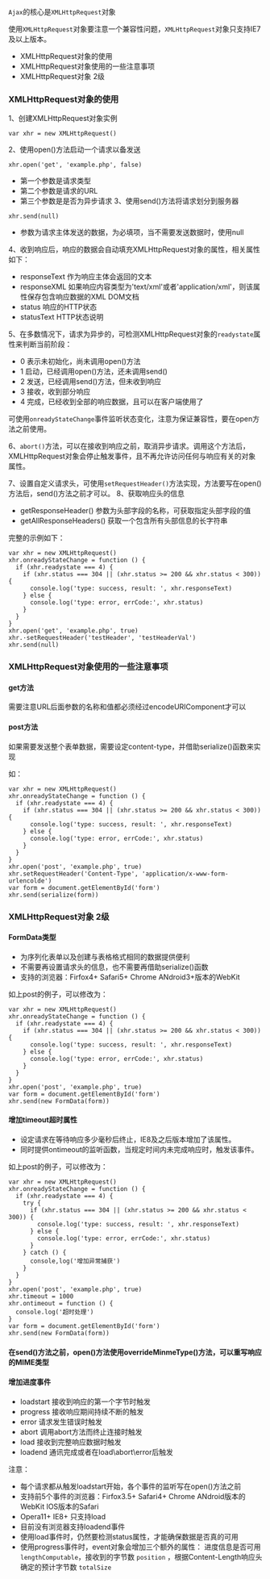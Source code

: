 `Ajax`的核心是`XMLHttpRequest`对象

使用`XMLHttpRequest`对象要注意一个兼容性问题，`XMLHttpRequest`对象只支持IE7及以上版本。

- XMLHttpRequest对象的使用
- XMLHttpRequest对象使用的一些注意事项
- XMLHttpRequest对象 2级

### XMLHttpRequest对象的使用

1、创建XMLHttpRequest对象实例
```
var xhr = new XMLHttpRequest()
```
2、使用open()方法启动一个请求以备发送
```
xhr.open('get', 'example.php', false)
```
- 第一个参数是请求类型
- 第二个参数是请求的URL
- 第三个参数是是否为异步请求
3、使用send()方法将请求划分到服务器
```
xhr.send(null)
```
- 参数为请求主体发送的数据，为必填项，当不需要发送数据时，使用null

4、收到响应后，响应的数据会自动填充XMLHttpRequest对象的属性，相关属性如下：
- responseText 作为响应主体会返回的文本
- responseXML 如果响应内容类型为'text/xml'或者'application/xml'，则该属性保存包含响应数据的XML DOM文档
- status 响应的HTTP状态
- statusText HTTP状态说明

5、在多数情况下，请求为异步的，可检测XMLHttpRequest对象的`readystate`属性来判断当前阶段：
- 0 表示未初始化，尚未调用open()方法
- 1 启动，已经调用open()方法，还未调用send()
- 2 发送，已经调用send()方法，但未收到响应
- 3 接收，收到部分响应
- 4 完成，已经收到全部的响应数据，且可以在客户端使用了

可使用`onreadyStateChange`事件监听状态变化，注意为保证兼容性，要在open方法之前使用。

6、`abort()`方法，可以在接收到响应之前，取消异步请求。调用这个方法后，XMLHttpRequest对象会停止触发事件，且不再允许访问任何与响应有关的对象属性。

7、设置自定义请求头，可使用`setRequestHeader()`方法实现，方法要写在open()方法后，send()方法之前才可以。
8、获取响应头的信息
- getResponseHeader() 参数为头部字段的名称，可获取指定头部字段的值
- getAllResponseHeaders() 获取一个包含所有头部信息的长字符串

完整的示例如下：
```
var xhr = new XMLHttpRequest()
xhr.onreadyStateChange = function () {
  if (xhr.readystate === 4) {
    if (xhr.status === 304 || (xhr.status >= 200 && xhr.status < 300)) {
      console.log('type: success, result: ', xhr.responseText)
    } else {
      console.log('type: error, errCode:', xhr.status)
    }
  }
}
xhr.open('get', 'example.php', true)
xhr.·setRequestHeader('testHeader', 'testHeaderVal')
xhr.send(null)
```

### XMLHttpRequest对象使用的一些注意事项
#### get方法
需要注意URL后面参数的名称和值都必须经过encodeURIComponent才可以

#### post方法
如果需要发送整个表单数据，需要设定content-type，并借助serialize()函数来实现

如：
```
var xhr = new XMLHttpRequest()
xhr.onreadyStateChange = function () {
  if (xhr.readystate === 4) {
    if (xhr.status === 304 || (xhr.status >= 200 && xhr.status < 300)) {
      console.log('type: success, result: ', xhr.responseText)
    } else {
      console.log('type: error, errCode:', xhr.status)
    }
  }
}
xhr.open('post', 'example.php', true)
xhr.setRequestHeader('Content-Type', 'application/x-www-form-urlencolde')
var form = document.getElementById('form')
xhr.send(serialize(form))
```

### XMLHttpRequest对象 2级
#### FormData类型
- 为序列化表单以及创建与表格格式相同的数据提供便利
- 不需要再设置请求头的信息，也不需要再借助serialize()函数
- 支持的浏览器：Firfox4+ Safari5+ Chrome ANdroid3+版本的WebKit

如上post的例子，可以修改为：
```
var xhr = new XMLHttpRequest()
xhr.onreadyStateChange = function () {
  if (xhr.readystate === 4) {
    if (xhr.status === 304 || (xhr.status >= 200 && xhr.status < 300)) {
      console.log('type: success, result: ', xhr.responseText)
    } else {
      console.log('type: error, errCode:', xhr.status)
    }
  }
}
xhr.open('post', 'example.php', true)
var form = document.getElementById('form')
xhr.send(new FormData(form))
```

#### 增加timeout超时属性
- 设定请求在等待响应多少毫秒后终止，IE8及之后版本增加了该属性。
- 同时提供ontimeout的监听函数，当规定时间内未完成响应时，触发该事件。

如上post的例子，可以修改为：
```
var xhr = new XMLHttpRequest()
xhr.onreadyStateChange = function () {
  if (xhr.readystate === 4) {
    try {
      if (xhr.status === 304 || (xhr.status >= 200 && xhr.status < 300)) {
        console.log('type: success, result: ', xhr.responseText)
      } else {
        console.log('type: error, errCode:', xhr.status)
      }
    } catch () {
      console,log('增加异常捕获')
    }
  }
}
xhr.open('post', 'example.php', true)
xhr.timeout = 1000
xhr.ontimeout = function () {
  console.log('超时处理')
}
var form = document.getElementById('form')
xhr.send(new FormData(form))
```

#### 在send()方法之前，open()方法使用overrideMinmeType()方法，可以重写响应的MIME类型
#### 增加进度事件
- loadstart 接收到响应的第一个字节时触发
- progress 接收响应期间持续不断的触发
- error 请求发生错误时触发
- abort 调用abort方法而终止连接时触发
- load 接收到完整响应数据时触发
- loadend 通讯完成或者在load\abort\error后触发

注意：
- 每个请求都从触发loadstart开始，各个事件的监听写在open()方法之前
- 支持前5个事件的浏览器：Firfox3.5+ Safari4+ Chrome ANdroid版本的WebKit IOS版本的Safari
- Opera11+ IE8+ 只支持load
- 目前没有浏览器支持loadend事件
- 使用load事件时，仍然要检测status属性，才能确保数据是否真的可用
- 使用progress事件时，event对象会增加三个额外的属性： 进度信息是否可用 `lengthComputable`，接收到的字节数 `position` ，根据Content-Length响应头确定的预计字节数 `totalSize`
